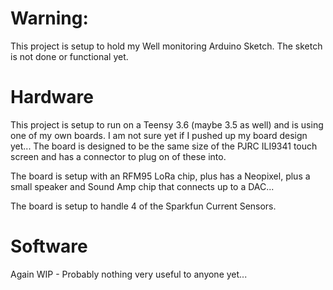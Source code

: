 Warning:
========

This project is setup to hold my Well monitoring Arduino Sketch.  The sketch is not done or functional yet.

Hardware
========

This project is setup to run on a Teensy 3.6 (maybe 3.5 as well) and is using one of my own boards.  I am 
not sure yet if I pushed up my board design yet... The board is designed to be the same size of the PJRC ILI9341 touch screen and has
a connector to plug on of these into. 

The board is setup with an RFM95 LoRa chip, plus has a Neopixel, plus a small speaker and Sound Amp chip that connects up to a DAC...

The board is setup to handle 4 of the Sparkfun Current Sensors. 

Software
========

Again WIP - Probably nothing very useful to anyone yet...
